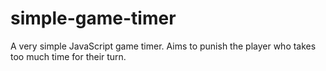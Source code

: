# simple-game-timer
A very simple JavaScript game timer. Aims to punish the player who takes too much time for their turn.
